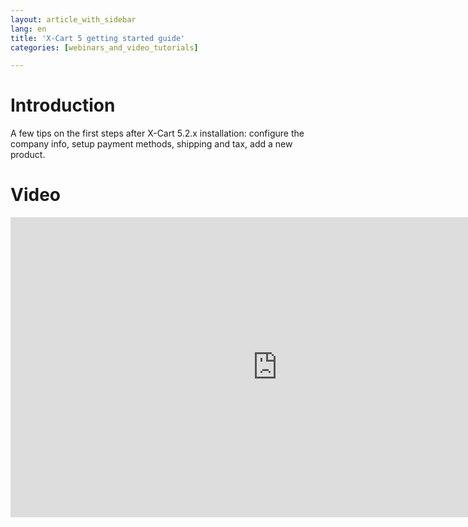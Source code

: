 ```yaml
---
layout: article_with_sidebar
lang: en
title: 'X-Cart 5 getting started guide'
categories: [webinars_and_video_tutorials]

---
```




# Introduction

A few tips on the first steps after X-Cart 5.2.x installation: configure the company info, setup payment methods, shipping and tax, add a new product.

# Video

<iframe class="youtube-player" type="text/html" style="width: 853px; height: 480px" src="https://www.youtube.com/embed/lV-jyiNIfb8" frameborder="0"></iframe>